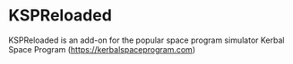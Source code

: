 KSPReloaded
===========

KSPReloaded is an add-on for the popular space program simulator Kerbal Space Program (https://kerbalspaceprogram.com)
